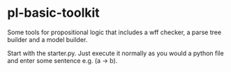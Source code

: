 # pl-basic-toolkit
Some tools for propositional logic that includes a wff checker, a parse tree builder and a model builder.

Start with the starter.py.
  Just execute it normally as you would a python file and enter some sentence e.g. (a -> b).
